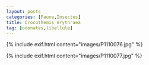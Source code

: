 ```yaml
---
layout: posts
categories: [Faune,Insectes]
title: Crocothemis erythraea
tag: [odonates,libellule]
---
```

{% include exif.html content="images/P1110076.jpg" %}

{% include exif.html content="images/P1110077.jpg" %}